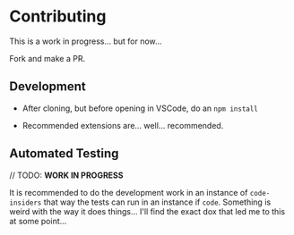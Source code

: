 # Contributing

This is a work in progress... but for now...

Fork and make a PR.

## Development

- After cloning, but before opening in VSCode, do an `npm install`

- Recommended extensions are... well... recommended.

## Automated Testing

// TODO: **WORK IN PROGRESS**

It is recommended to do the development work in an instance of `code-insiders` that way the tests can run in an instance if `code`. Something is weird with the way it does things... I'll find the exact dox that led me to this at some point...